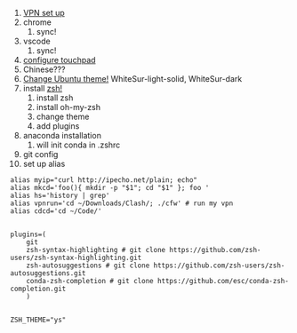 1. [VPN set up](https://www.cfmem.com/2021/09/linux-clash-for-windows-vpnv2ray.html)
2. chrome
    1. sync!
3. vscode
    1. sync!
4. [configure touchpad](https://ubuntuhandbook.org/index.php/2021/06/multi-touch-gestures-ubuntu-20-04/)
5. Chinese???
6. [Change Ubuntu theme!](https://www.youtube.com/watch?v=IPwF4OzylTs) WhiteSur-light-solid, WhiteSur-dark
7. install [zsh!](https://www.sitepoint.com/zsh-tips-tricks/#:~:text=%24(which%20bash)%20.-,Linux,the%20changes%20to%20take%20effect.)
    1. install zsh
    2. install oh-my-zsh
    3. change theme
    4. add plugins
8. anaconda installation
    1. will init conda in .zshrc
9. git config
10. set up alias


```shell
alias myip="curl http://ipecho.net/plain; echo"
alias mkcd='foo(){ mkdir -p "$1"; cd "$1" }; foo '
alias hs='history | grep'
alias vpnrun='cd ~/Downloads/Clash/; ./cfw' # run my vpn
alias cdcd='cd ~/Code/'


plugins=(
    git
    zsh-syntax-highlighting # git clone https://github.com/zsh-users/zsh-syntax-highlighting.git
    zsh-autosuggestions # git clone https://github.com/zsh-users/zsh-autosuggestions.git
    conda-zsh-completion # git clone https://github.com/esc/conda-zsh-completion.git
    )


ZSH_THEME="ys"
```
